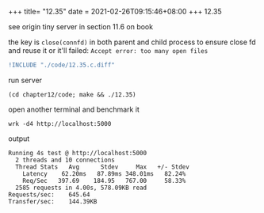 +++
title= "12.35"
date = 2021-02-26T09:15:46+08:00
+++
12.35

see origin tiny server in section 11.6 on book

the key is `close(connfd)` in both parent and child process to ensure close fd
and reuse it or it'll failed: `Accept error: too many open files`

```diff
!INCLUDE "./code/12.35.c.diff"
```

run server

    (cd chapter12/code; make && ./12.35)

open another terminal and benchmark it

    wrk -d4 http://localhost:5000

output

    Running 4s test @ http://localhost:5000
      2 threads and 10 connections
      Thread Stats   Avg      Stdev     Max   +/- Stdev
        Latency    62.20ms   87.89ms 348.01ms   82.24%
        Req/Sec   397.69    184.95   767.00     58.33%
      2585 requests in 4.00s, 578.09KB read
    Requests/sec:    645.64
    Transfer/sec:    144.39KB
